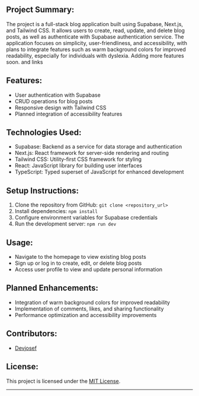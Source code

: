 ## Project Summary:

The project is a full-stack blog application built using Supabase, Next.js, and Tailwind CSS. It allows users to create, read, update, and delete blog posts, as well as authenticate with Supabase authentication service. The application focuses on simplicity, user-friendliness, and accessibility, with plans to integrate features such as warm background colors for improved readability, especially for individuals with dyslexia. Adding more features soon. and links

## Features:
- User authentication with Supabase
- CRUD operations for blog posts
- Responsive design with Tailwind CSS
- Planned integration of accessibility features

## Technologies Used:
- Supabase: Backend as a service for data storage and authentication
- Next.js: React framework for server-side rendering and routing
- Tailwind CSS: Utility-first CSS framework for styling
- React: JavaScript library for building user interfaces
- TypeScript: Typed superset of JavaScript for enhanced development

## Setup Instructions:
1. Clone the repository from GitHub: `git clone <repository_url>`
2. Install dependencies: `npm install`
3. Configure environment variables for Supabase credentials
4. Run the development server: `npm run dev`

## Usage:
- Navigate to the homepage to view existing blog posts
- Sign up or log in to create, edit, or delete blog posts
- Access user profile to view and update personal information

## Planned Enhancements:
- Integration of warm background colors for improved readability
- Implementation of comments, likes, and sharing functionality
- Performance optimization and accessibility improvements

## Contributors:
- [Devjosef](https://github.com/your_username)

## License:
This project is licensed under the [MIT License](https://opensource.org/licenses/MIT).

---
